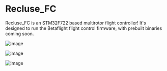 # Recluse_FC

Recluse_FC is an STM32F722 based multirotor flight controller! It's designed to run the Betaflight flight control firmware, with prebuilt binaries coming soon.

![image](https://user-images.githubusercontent.com/28657776/128228081-ceabaf8d-c0c2-40f8-aae8-a3b264108265.png)

![image](https://user-images.githubusercontent.com/28657776/128228117-308bada4-bd86-4bbd-96ed-efd6f5d6e059.png)

![image](https://user-images.githubusercontent.com/28657776/128228156-db204647-7fa5-4737-aa60-49bee8bea8a1.png)
